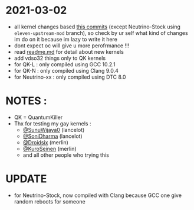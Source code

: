 # 2021-03-02
* all kernel changes based <a href="https://github.com/ZyCromerZ/lancelot/commits/2640b47957af10f7dff220f23da3b2a72bb9da1a">this commits</a> (except Neutrino-Stock using `eleven-upstream-mod` branch), so check by ur self what kind of changes im do on it because im lazy to write it here
* dont expect oc will give u more perofrmance !!!
* read <a href="https://github.com/ZyCromerZ/lancelot/blob/changelogs/readme.md">readme.md</a> for detail about new kernels
* add vdso32 things only to QK kernels
* for QK-L : only compiled using GCC 10.2.1
* for QK-N : only compiled using Clang 9.0.4
* for Neutrino-xx : only compiled using DTC 8.0

# NOTES :
* QK = QuantumKiller
* Thx for testing my gay kernels :
    * <a href="https://t.me/SunuWijaya0">@SunuWijaya0</a> (lancelot)
    * <a href="https://t.me/SoniDharma">@SoniDharma</a> (lancelot)
    * <a href="https://t.me/Droidsix ">@Droidsix</a> (merlin)
    * <a href="https://t.me/KuroSeinen">@KuroSeinen</a> (merlin)
    * and all other people who trying this
# UPDATE
* for Neutrino-Stock, now compiled with Clang because GCC one give random reboots for someone